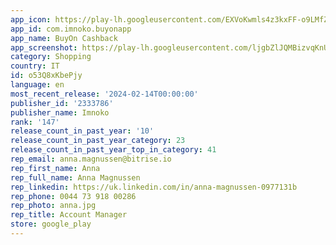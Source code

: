 ```yaml
---
app_icon: https://play-lh.googleusercontent.com/EXVoKwmls4z3kxFF-o9LMfZtlOvz6DpT7ptAwxxJhII2Id3r7JClNWr0TCCbP3KrRj4
app_id: com.imnoko.buyonapp
app_name: BuyOn Cashback
app_screenshot: https://play-lh.googleusercontent.com/ljgbZlJQMBizvqKnU1TTXsLckgIFvtX_easFlMyI9a1gx8TBu_MyuMFq0-dQB4bRpGU
category: Shopping
country: IT
id: o53Q8xKbePjy
language: en
most_recent_release: '2024-02-14T00:00:00'
publisher_id: '2333786'
publisher_name: Imnoko
rank: '147'
release_count_in_past_year: '10'
release_count_in_past_year_category: 23
release_count_in_past_year_top_in_category: 41
rep_email: anna.magnussen@bitrise.io
rep_first_name: Anna
rep_full_name: Anna Magnussen
rep_linkedin: https://uk.linkedin.com/in/anna-magnussen-0977131b
rep_phone: 0044 73 918 00286
rep_photo: anna.jpg
rep_title: Account Manager
store: google_play
---
```

